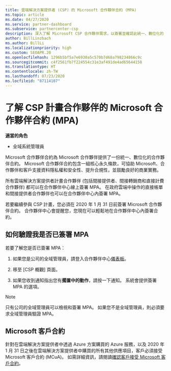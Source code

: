 ```yaml
---
title: 雲端解決方案提供者 (CSP) 的 Microsoft 合作夥伴合約 (MPA)
ms.topic: article
ms.date: 04/27/2020
ms.service: partner-dashboard
ms.subservice: partnercenter-csp
description: 深入了解 Microsoft CSP 合作夥伴需求，以簽署並確認此統一、數位化的 Microsoft 合作夥伴合約 (MPA)。
author: BillLinzbach
ms.author: BillLi
ms.localizationpriority: high
ms.custom: SEOAPR.20
ms.openlocfilehash: 1296b5bf5a7e6930a5c570b7d68a798234866c9c
ms.sourcegitcommit: c4f2561fb7f224554c31e3af491de4ad65644158
ms.translationtype: HT
ms.contentlocale: zh-TW
ms.lasthandoff: 07/23/2020
ms.locfileid: "87114107"
---
```

# <a name="learn-about-the-microsoft-partner-agreement-mpa-for-csp-program-partners"></a>了解 CSP 計畫合作夥伴的 Microsoft 合作夥伴合約 (MPA)

**適當的角色**

- 全域系統管理員

Microsoft 合作夥伴合約為 Microsoft 合作夥伴提供了一份統一、數位化的合作夥伴合約。 Microsoft 合作夥伴合約包含一組核心永久條款，可協助 Microsoft、合作夥伴和客戶支援資料隱私權和安全性、提升合規性，並鼓勵良好的商業實務。

所有雲端解決方案提供者計畫合作夥伴 (包括間接提供者、間接轉銷商和直接計費合作夥伴) 都可以在合作夥伴中心線上簽署 MPA。 在政府雲端中操作的直接帳單和間接提供者合作夥伴也可以在合作夥伴中心內簽署 MPA。

若要繼續參與 CSP 計畫，您必須在 2020 年 1 月 31 日前簽署 Microsoft 合作夥伴合約。 合作夥伴中心會提醒您，您現在可以輕鬆地在合作夥伴中心內簽署合約。

## <a name="how-to-verify-if-i-have-signed-the-mpa"></a>如何驗證我是否已簽署 MPA

若要了解您是否已簽署 MPA：

1. 如果您是公司的全域管理員，請登入合作夥伴中心[儀表板](https://partner.microsoft.com/dashboard/home)。

2. 移至 [CSP 概觀]  頁面。

3. 如果您收到通知指出您有**擱置中的動作**，請按一下通知。 系統會提供簽署 MPA 的選項。

>[!NOTE]
>只有公司的全域管理員可以檢視和簽署 MPA。 如果您不是全域管理員，則必須要求全域管理員驗證 MPA。

## <a name="microsoft-customer-agreement"></a>Microsoft 客戶合約

針對在雲端解決方案提供者中透過 Azure 方案購買的 Azure 服務，以及 2020 年 1 月 31 日之後在雲端解決方案提供者中購買的所有其他供應項目，客戶必須接受 Microsoft 客戶合約 (MCuA)。 如需詳細資訊，請閱讀[確認客戶接受 Microsoft 客戶合約](confirm-customer-agreement.md)。